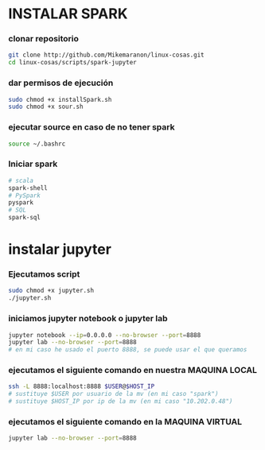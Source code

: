 # INSTALAR SPARK
### clonar repositorio
``` bash
git clone http://github.com/Mikemaranon/linux-cosas.git
cd linux-cosas/scripts/spark-jupyter
```
### dar permisos de ejecución
``` bash
sudo chmod +x installSpark.sh
sudo chmod +x sour.sh
```
### ejecutar source en caso de no tener spark
``` bash
source ~/.bashrc
```
### Iniciar spark
``` bash
# scala
spark-shell
# PySpark
pyspark
# SQL
spark-sql
```
# instalar jupyter
### Ejecutamos script
``` bash
sudo chmod +x jupyter.sh
./jupyter.sh
```
### iniciamos jupyter notebook o jupyter lab
``` bash
jupyter notebook --ip=0.0.0.0 --no-browser --port=8888
jupyter lab --no-browser --port=8888
# en mi caso he usado el puerto 8888, se puede usar el que queramos
```
### ejecutamos el siguiente comando en nuestra MAQUINA LOCAL
``` bash
ssh -L 8888:localhost:8888 $USER@$HOST_IP
# sustituye $USER por usuario de la mv (en mi caso "spark")
# sustituye $HOST_IP por ip de la mv (en mi caso "10.202.0.48")
```
### ejecutamos el siguiente comando en la MAQUINA VIRTUAL
``` bash
jupyter lab --no-browser --port=8888
```
